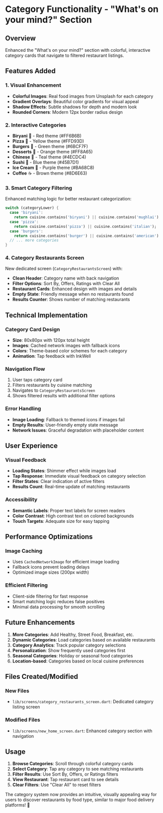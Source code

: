 # Category Functionality - "What's on your mind?" Section

## Overview
Enhanced the "What's on your mind?" section with colorful, interactive category cards that navigate to filtered restaurant listings.

## Features Added

### 1. **Visual Enhancement**
- **Colorful Images**: Real food images from Unsplash for each category
- **Gradient Overlays**: Beautiful color gradients for visual appeal
- **Shadow Effects**: Subtle shadows for depth and modern look
- **Rounded Corners**: Modern 12px border radius design

### 2. **Interactive Categories**
- **Biryani** 🍛 - Red theme (#FF6B6B)
- **Pizza** 🍕 - Yellow theme (#FFD93D)  
- **Burgers** 🍔 - Green theme (#6BCF7F)
- **Desserts** 🧁 - Orange theme (#FF8A65)
- **Chinese** 🥢 - Teal theme (#4ECDC4)
- **Sushi** 🍣 - Blue theme (#45B7D1)
- **Ice Cream** 🍦 - Purple theme (#BA68C8)
- **Coffee** ☕ - Brown theme (#8D6E63)

### 3. **Smart Category Filtering**
Enhanced matching logic for better restaurant categorization:

```dart
switch (categoryLower) {
  case 'biryani':
    return cuisine.contains('biryani') || cuisine.contains('mughlai') || cuisine.contains('persian');
  case 'pizza':
    return cuisine.contains('pizza') || cuisine.contains('italian');
  case 'burgers':
    return cuisine.contains('burger') || cuisine.contains('american') || cuisine.contains('fast food');
  // ... more categories
}
```

### 4. **Category Restaurants Screen**
New dedicated screen (`CategoryRestaurantsScreen`) with:
- **Clean Header**: Category name with back navigation
- **Filter Options**: Sort By, Offers, Ratings with Clear All
- **Restaurant Cards**: Enhanced design with images and details
- **Empty State**: Friendly message when no restaurants found
- **Results Counter**: Shows number of matching restaurants

## Technical Implementation

### Category Card Design
- **Size**: 80x80px with 120px total height
- **Images**: Cached network images with fallback icons
- **Colors**: Theme-based color schemes for each category
- **Animation**: Tap feedback with InkWell

### Navigation Flow
1. User taps category card
2. Filters restaurants by cuisine matching
3. Navigates to `CategoryRestaurantsScreen`
4. Shows filtered results with additional filter options

### Error Handling
- **Image Loading**: Fallback to themed icons if images fail
- **Empty Results**: User-friendly empty state message
- **Network Issues**: Graceful degradation with placeholder content

## User Experience

### Visual Feedback
- **Loading States**: Shimmer effect while images load
- **Tap Response**: Immediate visual feedback on category selection
- **Filter States**: Clear indication of active filters
- **Results Count**: Real-time update of matching restaurants

### Accessibility
- **Semantic Labels**: Proper text labels for screen readers
- **Color Contrast**: High contrast text on colored backgrounds
- **Touch Targets**: Adequate size for easy tapping

## Performance Optimizations

### Image Caching
- Uses `CachedNetworkImage` for efficient image loading
- Fallback icons prevent loading delays
- Optimized image sizes (200px width)

### Efficient Filtering
- Client-side filtering for fast response
- Smart matching logic reduces false positives
- Minimal data processing for smooth scrolling

## Future Enhancements

1. **More Categories**: Add Healthy, Street Food, Breakfast, etc.
2. **Dynamic Categories**: Load categories based on available restaurants
3. **Category Analytics**: Track popular category selections
4. **Personalization**: Show frequently used categories first
5. **Seasonal Categories**: Holiday or seasonal food categories
6. **Location-based**: Categories based on local cuisine preferences

## Files Created/Modified

### New Files
- `lib/screens/category_restaurants_screen.dart`: Dedicated category listing screen

### Modified Files
- `lib/screens/new_home_screen.dart`: Enhanced category section with navigation

## Usage

1. **Browse Categories**: Scroll through colorful category cards
2. **Select Category**: Tap any category to see matching restaurants
3. **Filter Results**: Use Sort By, Offers, or Ratings filters
4. **View Restaurant**: Tap restaurant card to see details
5. **Clear Filters**: Use "Clear All" to reset filters

The category system now provides an intuitive, visually appealing way for users to discover restaurants by food type, similar to major food delivery platforms! 🎉